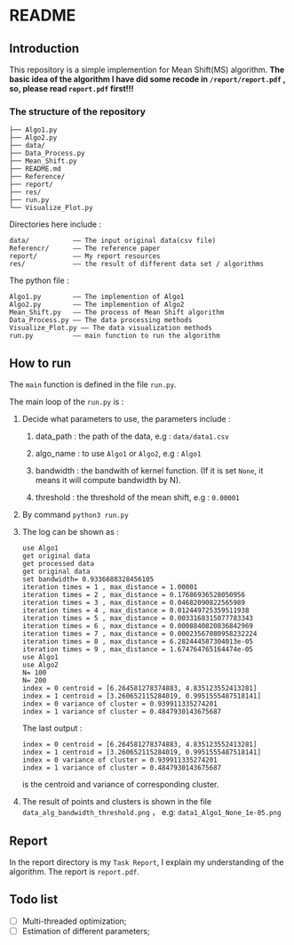 # README

## Introduction

This repository is a simple implemention for Mean Shift(MS) algorithm. **The basic idea of the algorithm I have did some recode in `/report/report.pdf` , so, please read `report.pdf` first!!!**

### The structure of the repository 

```
├── Algo1.py
├── Algo2.py
├── data/
├── Data_Process.py
├── Mean_Shift.py
├── README.md
├── Reference/
├── report/
├── res/
├── run.py
└── Visualize_Plot.py
```

Directories here include :

```log
data/			—— The input original data(csv file)
Referencr/		—— The reference paper
report/			—— My report resources
res/			—— the result of different data set / algorithms
```

The python file :

```
Algo1.py		—— The implemention of Algo1
Algo2.py		—— The implemention of Algo2
Mean_Shift.py	—— The process of Mean Shift algorithm
Data_Process.py	—— The data processing methods
Visualize_Plot.py —— The data visualization methods
run.py			—— main function to run the algorithm
```

## How to run

The `main` function is defined in the file `run.py`. 

The main loop of the `run.py` is :

1. Decide what parameters to use, the parameters include : 

   1. data_path : the path of the data, e.g : `data/data1.csv` 

   2. algo_name : to use `Algo1` or `Algo2`, e.g : `Algo1`

   3. bandwidth : the bandwith of kernel function. (If it is set `None`, it means it will compute bandwidth by N).

   4. threshold : the threshold of the mean shift, e.g : `0.00001`

2. By command `python3 run.py` 

3. The log can be shown as :

   ```
   use Algo1
   get original data
   get processed data
   get original data
   set bandwidth= 0.9336688328456105
   iteration times = 1 , max_distance = 1.00001
   iteration times = 2 , max_distance = 0.17686936528050956
   iteration times = 3 , max_distance = 0.04682090822565989
   iteration times = 4 , max_distance = 0.012449725359511938
   iteration times = 5 , max_distance = 0.0033168315077783343
   iteration times = 6 , max_distance = 0.0008840820836842969
   iteration times = 7 , max_distance = 0.00023567080958232224
   iteration times = 8 , max_distance = 6.282444587304013e-05
   iteration times = 9 , max_distance = 1.674764765164474e-05
   use Algo1
   use Algo2
   N= 100
   N= 200
   index = 0 centroid = [6.264581278374883, 4.835123552413281]
   index = 1 centroid = [3.260652115284019, 0.9951555487518141]
   index = 0 variance of cluster = 0.939911335274201
   index = 1 variance of cluster = 0.4847930143675687
   ```

   The last output : 

   ```
   index = 0 centroid = [6.264581278374883, 4.835123552413281]
   index = 1 centroid = [3.260652115284019, 0.9951555487518141]
   index = 0 variance of cluster = 0.939911335274201
   index = 1 variance of cluster = 0.4847930143675687
   ```

   is the centroid and variance of corresponding cluster.

4. The result of points and clusters is shown in the file `data_alg_bandwidth_threshold.png` ， e.g: `data1_Algo1_None_1e-05.png`

## Report

In the report directory is my `Task Report`,  I explain my understanding of the algorithm. The report is `report.pdf`.

## Todo list

- [ ] Multi-threaded optimization;
- [ ] Estimation of different parameters;